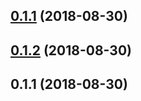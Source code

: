 <a name="0.1.1"></a>
## [0.1.1](https://github.com/TingGe/defensor-automated-testing/compare/v0.1.2...v0.1.1) (2018-08-30)



<a name="0.1.2"></a>
## [0.1.2](https://github.com/TingGe/defensor-automated-testing/compare/v0.1.1...v0.1.2) (2018-08-30)



<a name="0.1.1"></a>
## 0.1.1 (2018-08-30)



